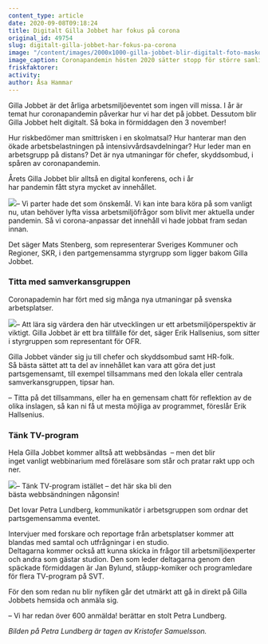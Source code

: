 ```yaml
---
content_type: article
date: 2020-09-08T09:18:24
title: Digitalt Gilla Jobbet har fokus på corona
original_id: 49754
slug: digitalt-gilla-jobbet-har-fokus-pa-corona
image: "/content/images/2000x1000-gilla-jobbet-blir-digitalt-foto-maskot-tt.jpg"
image_caption: Coronapandemin hösten 2020 sätter stopp för större samlingar av människor. Därför har arrangörerna gjort om Gilla Jobbet till ett digitalt webbinarium. Missa inte direktsändningen den 3 november!
friskfaktorer:
activity:
author: Åsa Hammar
---
```


Gilla Jobbet är det årliga arbetsmiljöeventet som ingen vill missa. I år är temat hur coronapandemin påverkar hur vi har det på jobbet. Dessutom blir Gilla Jobbet helt digitalt. Så boka in förmiddagen den 3 november!

Hur riskbedömer man smittrisken i en skolmatsal? Hur hanterar man den ökade arbetsbelastningen på intensivvårdsavdelningar? Hur leder man en arbetsgrupp på distans? Det är nya utmaningar för chefer, skyddsombud, i spåren av coronapandemin.

Årets Gilla Jobbet blir alltså en digital konferens, och i år har pandemin fått styra mycket av innehållet.

[![](https://www.suntarbetsliv.se/wp-content/uploads/2020/09/200x220-Mats-Stenberg.jpg)](https://www.suntarbetsliv.se/wp-content/uploads/2020/09/200x220-Mats-Stenberg.jpg)– Vi parter hade det som önskemål. Vi kan inte bara köra på som vanligt nu, utan behöver lyfta vissa arbetsmiljöfrågor som blivit mer aktuella under pandemin. Så vi corona\-anpassar det innehåll vi hade jobbat fram sedan innan.

Det säger Mats Stenberg, som representerar Sveriges Kommuner och Regioner, SKR, i den partgemensamma styrgrupp som ligger bakom Gilla Jobbet.

### Titta med samverkansgruppen

Coronapademin har fört med sig många nya utmaningar på svenska arbetsplatser.

[![](https://www.suntarbetsliv.se/wp-content/uploads/2020/09/200x220-erik-hallsenius.jpg)](https://www.suntarbetsliv.se/wp-content/uploads/2020/09/200x220-erik-hallsenius.jpg)– Att lära sig värdera den här utvecklingen ur ett arbetsmiljöperspektiv är viktigt. Gilla Jobbet är ett bra tillfälle för det, säger Erik Hallsenius, som sitter i styrgruppen som representant för OFR.

Gilla Jobbet vänder sig ju till chefer och skyddsombud samt HR-folk. Så bästa sättet att ta del av innehållet kan vara att göra det just partsgemensamt, till exempel tillsammans med den lokala eller centrala samverkansgruppen, tipsar han.

– Titta på det tillsammans, eller ha en gemensam chatt för reflektion av de olika inslagen, så kan ni få ut mesta möjliga av programmet, föreslår Erik Hallsenius.

### Tänk TV-program

Hela Gilla Jobbet kommer alltså att webbsändas  – men det blir inget vanligt webbinarium med föreläsare som står och pratar rakt upp och ner.

[![](https://www.suntarbetsliv.se/wp-content/uploads/2020/09/200x220-petra-lundberg-foto-kristofer-samuelsson.jpg)](https://www.suntarbetsliv.se/wp-content/uploads/2020/09/200x220-petra-lundberg-foto-kristofer-samuelsson.jpg)– Tänk TV-program istället – det här ska bli den bästa webbsändningen någonsin!

Det lovar Petra Lundberg, kommunikatör i arbetsgruppen som ordnar det partsgemensamma eventet.

Intervjuer med forskare och reportage från arbetsplatser kommer att blandas med samtal och utfrågningar i en studio. Deltagarna kommer också att kunna skicka in frågor till arbetsmiljöexperter och andra som gästar studion. Den som leder deltagarna genom den späckade förmiddagen är Jan Bylund, ståupp-komiker och programledare för flera TV-program på SVT.

För den som redan nu blir nyfiken går det utmärkt att gå in direkt på Gilla Jobbets hemsida och anmäla sig.

– Vi har redan över 600 anmälda! berättar en stolt Petra Lundberg.

_Bilden på Petra Lundberg är tagen av Kristofer Samuelsson._
